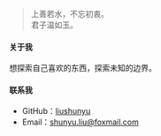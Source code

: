 > 上善若水，不忘初衷。 <br>
> 君子温如玉。



#### 关于我

想探索自己喜欢的东西，探索未知的边界。



#### 联系我

- GitHub：[liushunyu](https://github.com/liushunyu)
- Email：[shunyu.liu@foxmail.com](shunyu.liu@foxmail.com)

